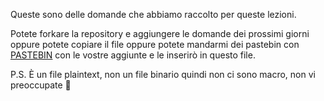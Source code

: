 Queste sono delle domande che abbiamo raccolto per queste lezioni.

Potete forkare la repository e aggiungere le domande dei prossimi giorni oppure potete copiare il file oppure potete mandarmi dei pastebin con
[PASTEBIN](https://pastebin.com) con le vostre aggiunte e le inserirò in questo file.

P.S. È un file plaintext, non un file binario quindi non ci sono macro, non vi preoccupate 🤣
